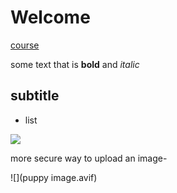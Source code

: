 # Welcome

[course](https://github.com/szabgab/wis-python-course-2024-11)

some text that is **bold** and *italic*

## subtitle

* list

![](https://hips.hearstapps.com/hmg-prod/images/dog-puppy-on-garden-royalty-free-image-1586966191.jpg?crop=0.752xw:1.00xh;0.175xw,0&resize=1200:*)

more secure way to upload an image-

![](puppy image.avif)
